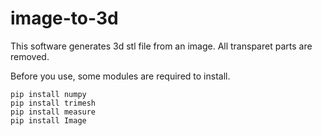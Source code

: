 # image-to-3d

This software generates 3d stl file from an image. 
All transparet parts are removed.



Before you use, some modules are required to install.


```
pip install numpy
pip install trimesh
pip install measure
pip install Image
```
